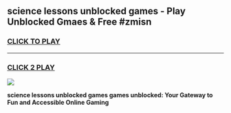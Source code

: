 
## science lessons unblocked games - Play Unblocked Gmaes & Free #zmisn
<h3>
<a href="https://news.freeplayer.one?title=science_lessons_unblocked_games&ref=03M">CLICK TO PLAY</a></h3>
<hr>

<h3>
<a href="https://news.freeplayer.one?title=science_lessons_unblocked_games&ref=03M">CLICK 2 PLAY</a>
  
</h3>

<a href="https://news.freeplayer.one?title=science_lessons_unblocked_games&ref=03M"><img src="https://clearcache.store/games.png"></a>


**science lessons unblocked games games unblocked: Your Gateway to Fun and Accessible Online Gaming**
